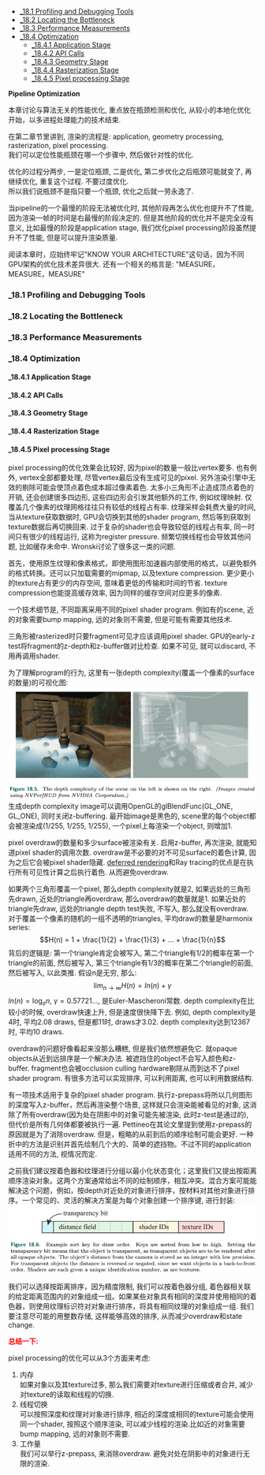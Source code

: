 <!-- TOC -->

- [_18.1 Profiling and Debugging Tools](#_181-profiling-and-debugging-tools)
- [_18.2 Locating the Bottleneck](#_182-locating-the-bottleneck)
- [_18.3 Performance Measurements](#_183-performance-measurements)
- [_18.4 Optimization](#_184-optimization)
  - [_18.4.1 Application Stage](#_1841-application-stage)
  - [_18.4.2 API Calls](#_1842-api-calls)
  - [_18.4.3 Geometry Stage](#_1843-geometry-stage)
  - [_18.4.4 Rasterization Stage](#_1844-rasterization-stage)
  - [_18.4.5 Pixel processing Stage](#_1845-pixel-processing-stage)

<!-- /TOC -->

**Pipeline Optimization**

本章讨论与算法无关的性能优化, 重点放在瓶颈检测和优化, 从较小的本地化优化开始，以多进程处理能力的技术结束.

在第二章节里讲到, 渲染的流程是: application, geometry processing, rasterization, pixel processing.  
我们可以定位性能瓶颈在哪一个步骤中, 然后做针对性的优化.

优化的过程分两步, 一是定位瓶颈, 二是优化, 第二步优化之后瓶颈可能就变了, 再继续优化, 重复这个过程. 不要过度优化.  
所以我们说瓶颈不是指只要一个瓶颈, 优化之后就一劳永逸了.

当pipeline的一个最慢的阶段无法被优化时, 其他阶段再怎么优化也提升不了性能, 因为渲染一帧的时间是右最慢的阶段决定的. 但是其他阶段的优化并不是完全没有意义, 比如最慢的阶段是application stage, 我们优化pixel processing阶段虽然提升不了性能, 但是可以提升渲染质量.

阅读本章时，应始终牢记"KNOW YOUR ARCHITECTURE"这句话，因为不同GPU架构的优化技术差异很大. 还有一个相关的格言是: "MEASURE，MEASURE，MEASURE"

<a id="markdown-_181-profiling-and-debugging-tools" name="_181-profiling-and-debugging-tools"></a>
### _18.1 Profiling and Debugging Tools

<a id="markdown-_182-locating-the-bottleneck" name="_182-locating-the-bottleneck"></a>
### _18.2 Locating the Bottleneck

<a id="markdown-_183-performance-measurements" name="_183-performance-measurements"></a>
### _18.3 Performance Measurements

<a id="markdown-_184-optimization" name="_184-optimization"></a>
### _18.4 Optimization

<a id="markdown-_1841-application-stage" name="_1841-application-stage"></a>
#### _18.4.1 Application Stage

<a id="markdown-_1842-api-calls" name="_1842-api-calls"></a>
#### _18.4.2 API Calls

<a id="markdown-_1843-geometry-stage" name="_1843-geometry-stage"></a>
#### _18.4.3 Geometry Stage

<a id="markdown-_1844-rasterization-stage" name="_1844-rasterization-stage"></a>
#### _18.4.4 Rasterization Stage

<a id="markdown-_1845-pixel-processing-stage" name="_1845-pixel-processing-stage"></a>
#### _18.4.5 Pixel processing Stage

pixel processing的优化效果会比较好, 因为pixel的数量一般比vertex要多. 也有例外, vertex全部都要处理, 尽管vertex最后没有生成可见的pixel. 另外渲染引擎中无效的剔除可能会使顶点着色成本超过像素着色. 太多小三角形不止造成顶点着色的开销, 还会创建很多四边形, 这些四边形会引发其他额外的工作, 例如纹理映射. 仅覆盖几个像素的纹理网格往往只有较低的线程占有率. 纹理采样会耗费大量的时间, 当从texture获取数据时, GPU会切换到其他的shader program, 然后等到获取到texture数据后再切换回来. 过于复杂的shader也会导致较低的线程占有率, 同一时间只有很少的线程运行, 这称为register pressure. 频繁切换线程也会导致其他问题, 比如缓存未命中. Wronski讨论了很多这一类的问题.

首先，使用原生纹理和像素格式，即使用图形加速器内部使用的格式，以避免额外的格式转换。还可以只加载需要的mipmap, 以及texture compression. 更少更小的texture占有更少的内存空间, 意味着更低的传输和时间的节省. texture compression也能提高缓存效率, 因为同样的缓存空间对应更多的像素.

一个技术细节是, 不同距离采用不同的pixel shader program. 例如有的scene, 近的对象需要bump mapping, 远的对象则不需要, 但是可能有需要其他技术. 

三角形被rasterized时只要fragment可见才应该调用pixel shader. GPU的early-z test将fragment的z-depth和z-buffer做对比检查. 如果不可见, 就可以discard, 不用再调用shader. 

为了理解program的行为, 这里有一张depth complexity(覆盖一个像素的surface的数量)的可视化图:  
<img src="_images/real_time_rendering/depth_complexity.png">  
生成depth complexity image可以调用OpenGL的glBlendFunc(GL_ONE, GL_ONE), 同时关闭z-buffering. 最开始image是黑色的, scene里的每个object都会被渲染成(1/255, 1/255, 1/255), 一个pixel上每渲染一个object, 则增加1.

pixel overdraw的数量和多少surface被渲染有关. 启用z-buffer, 再次渲染, 就能知道pixel shader的调用次数. overdraw是不必要的对不可见surface的着色计算, 因为之后它会被pixel shader隐藏. [deferred rendering](docs/RealTimeRendering/20_efficient_shading?id=_201-deferred-shading)和Ray tracing的优点是在执行所有可见性计算之后执行着色. 从而避免overdraw.

如果两个三角形覆盖一个pixel, 那么depth complexity就是2, 如果远处的三角形先drawn, 近处的triangle再overdraw, 那么overdraw的数量就是1. 如果近处的triangle先draw, 远处的triangle depth test失败, 不写入, 那么就没有overdraw. 对于覆盖一个像素的随机的一组不透明的triangles, 平均draw的数量是harmonix series:
$$H(n) = 1 + \frac{1}{2} + \frac{1}{3} + ... + \frac{1}{n}$$
背后的逻辑是: 第一个triangle肯定会被写入, 第二个triangle有1/2的概率在第一个triangle的前面, 然后被写入, 第三个triangle有1/3的概率在第二个triangle的前面, 然后被写入, 以此类推. 假设n是无穷, 那么:
$$\lim_{n \to \infty} H(n) = ln(n) + \gamma$$
$ln(n) = \log_{e}n$, $\gamma = 0.57721...$, 是Euler-Mascheroni常数. depth complexity在比较小的时候, overdraw快速上升, 但是速度很快降下去. 例如, depth complexity是4时, 平均2.08 draws, 但是都11时, draws才3.02. depth complexity达到12367时, 平均10 draws.

overdraw的问题好像看起来没那么糟糕, 但是我们依然想避免它. 就opaque objects从近到远排序是一个解决办法. 被遮挡住的object不会写入颜色和z-buffer. fragment也会被occlusion culling hardware剔除从而到达不了pixel shader program. 有很多方法可以实现排序, 可以利用距离, 也可以利用数据结构.

有一项技术适用于复杂的pixel shader program. 执行z-prepass将所以几何图形的深度写入z-buffer，然后再渲染整个场景, 这样就只会渲染能被看见的对象, 这消除了所有overdraw(因为处在阴影中的对象可能先被渲染, 此时z-test是通过的), 但代价是所有几何体都要被执行一遍. Pettineo在其论文里提到使用z-prepass的原因就是为了消除overdraw. 但是，粗略的从前到后的顺序绘制可能会更好. 一种折中的方法是识别并首先绘制几个大的、简单的遮挡物。不过不同的application适用不同的方法, 视情况而定.

之前我们建议按着色器和纹理进行分组以最小化状态变化；这里我们又提出按距离顺序渲染对象。这两个方案通常给出不同的绘制顺序，相互冲突。混合方案可能能解决这个问题，例如，按depth对近处的对象进行排序，按材料对其他对象进行排序。一个常见的、灵活的解决方案是为每个对象创建一个排序键, 进行封装:  
<img src="_images/real_time_rendering/shading_sort.png">

我们可以选择按距离排序，因为精度限制, 我们可以按着色器分组, 着色器相关联的给定距离范围内的对象组成一组。如果某些对象具有相同的深度并使用相同的着色器，则使用纹理标识符对对象进行排序，将具有相同纹理的对象组成一组. 我们要注意尽可能的用整数存储, 这样能够高效的排序, 从而减少overdraw和state change.

<strong><font color=red>总结一下:</font></strong>

pixel processing的优化可以从3个方面来考虑:  
1. 内存  
   如果对象以及其texture过多, 那么我们需要对texture进行压缩或者合并, 减少对texture的读取和线程的切换.  
2. 线程切换  
   可以按照深度和纹理对对象进行排序, 相近的深度或相同的texture可能会使用同一个shader, 按照这个顺序渲染, 可以减少线程的渲染.比如近的对象需要bump mapping, 远的对象则不需要.
3. 工作量  
   我们可以举行z-prepass, 来消除overdraw. 避免对处在阴影中的对象进行无限的渲染.